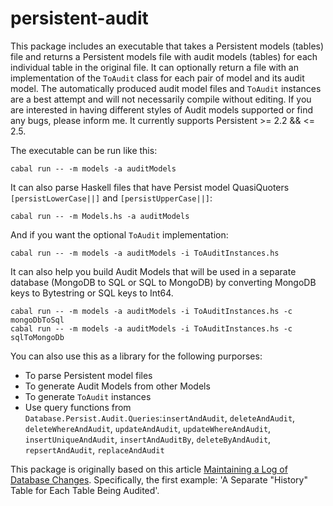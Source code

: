 # persistent-audit

This package includes an executable that takes a Persistent models (tables) file and returns a Persistent models file with audit models (tables) for each individual table in the original file. It can optionally return a file with an implementation of the `ToAudit` class for each pair of model and its audit model. The automatically produced audit model files and `ToAudit` instances are a best attempt and will not necessarily compile without editing. If you are interested in having different styles of Audit models supported or find any bugs, please inform me. It currently supports Persistent >= 2.2 && <= 2.5.

The executable can be run like this:

```
cabal run -- -m models -a auditModels
```

It can also parse Haskell files that have Persist model QuasiQuoters `[persistLowerCase||]` and `[persistUpperCase||]`:

```
cabal run -- -m Models.hs -a auditModels
```

And if you want the optional `ToAudit` implementation:

```
cabal run -- -m models -a auditModels -i ToAuditInstances.hs
```

It can also help you build Audit Models that will be used in a separate database (MongoDB to SQL or SQL to MongoDB) by converting MongoDB keys to Bytestring or SQL keys to Int64.

```
cabal run -- -m models -a auditModels -i ToAuditInstances.hs -c mongoDbToSql
cabal run -- -m models -a auditModels -i ToAuditInstances.hs -c sqlToMongoDb
```

You can also use this as a library for the following purporses:

 * To parse Persistent model files
 * To generate Audit Models from other Models
 * To generate `ToAudit` instances
 * Use query functions from `Database.Persist.Audit.Queries`:`insertAndAudit`, `deleteAndAudit`, `deleteWhereAndAudit`, `updateAndAudit`, `updateWhereAndAudit`, `insertUniqueAndAudit`, `insertAndAuditBy`, `deleteByAndAudit`, `repsertAndAudit`, `replaceAndAudit`


This package is originally based on this article [Maintaining a Log of Database Changes](http://www.4guysfromrolla.com/webtech/041807-1.shtml). Specifically, the first example: 'A Separate "History" Table for Each Table Being Audited'.
